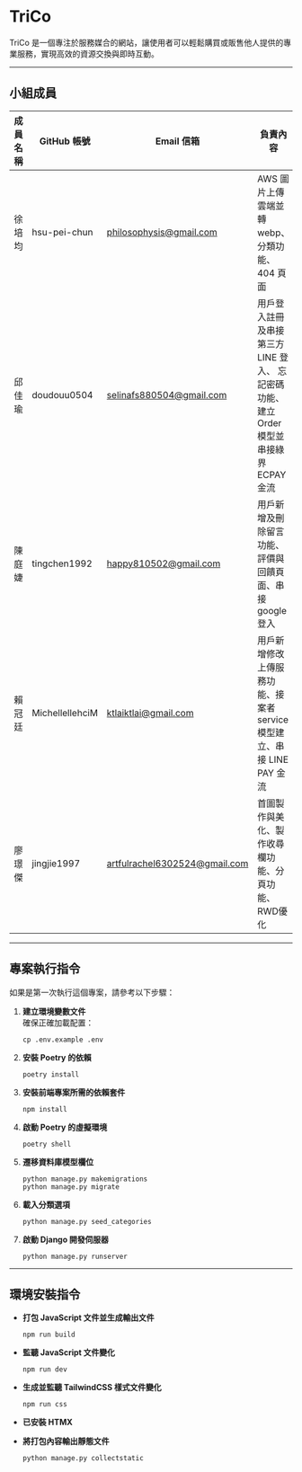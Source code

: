 # TriCo

TriCo 是一個專注於服務媒合的網站，讓使用者可以輕鬆購買或販售他人提供的專業服務，實現高效的資源交換與即時互動。

---

## 小組成員

| 成員名稱 | GitHub 帳號     | Email 信箱                    | 負責內容                                                               |
| -------- | --------------- | ----------------------------- | ---------------------------------------------------------------------- |
| 徐培均   | hsu-pei-chun    | philosophysis@gmail.com       | AWS 圖片上傳雲端並轉 webp、分類功能、404 頁面                      |
| 邱佳瑜   | doudouu0504     | selinafs880504@gmail.com      | 用戶登入註冊及串接第三方 LINE 登入、 忘記密碼功能、建立Order模型並串接綠界 ECPAY 金流 |
| 陳庭婕   | tingchen1992    | happy810502@gmail.com         | 用戶新增及刪除留言功能、評價與回饋頁面、串接 google 登入              |
| 賴冠廷   | MichellellehciM | ktlaiktlai@gmail.com          | 用戶新增修改上傳服務功能、接案者 service 模型建立、串接 LINE PAY 金流 |
| 廖璟傑   | jingjie1997     | artfulrachel6302524@gmail.com | 首圖製作與美化、製作收尋欄功能、分頁功能、RWD優化                    |

---

## 專案執行指令

如果是第一次執行這個專案，請參考以下步驟：

1. **建立環境變數文件**  
   確保正確加載配置：

   ```
   cp .env.example .env
   ```

2. **安裝 Poetry 的依賴**

   ```
   poetry install
   ```

3. **安裝前端專案所需的依賴套件**

   ```
   npm install
   ```

4. **啟動 Poetry 的虛擬環境**

   ```
   poetry shell
   ```

5. **遷移資料庫模型欄位**

   ```
   python manage.py makemigrations
   python manage.py migrate
   ```

6. **載入分類選項**

   ```
   python manage.py seed_categories
   ```

7. **啟動 Django 開發伺服器**
   ```
   python manage.py runserver
   ```

---

## 環境安裝指令

- **打包 JavaScript 文件並生成輸出文件**

  ```
  npm run build
  ```

- **監聽 JavaScript 文件變化**

  ```
  npm run dev
  ```

- **生成並監聽 TailwindCSS 樣式文件變化**

  ```
  npm run css
  ```

- **已安裝 HTMX**

- **將打包內容輸出靜態文件**
  ```
  python manage.py collectstatic
  ```
